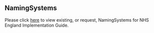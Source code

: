 ## NamingSystems

Please click [here](https://simplifier.net/guide/nhs-england-naming-systems/Home?version=current "here") to view existing, or request, NamingSystems for NHS England Implementation Guide.